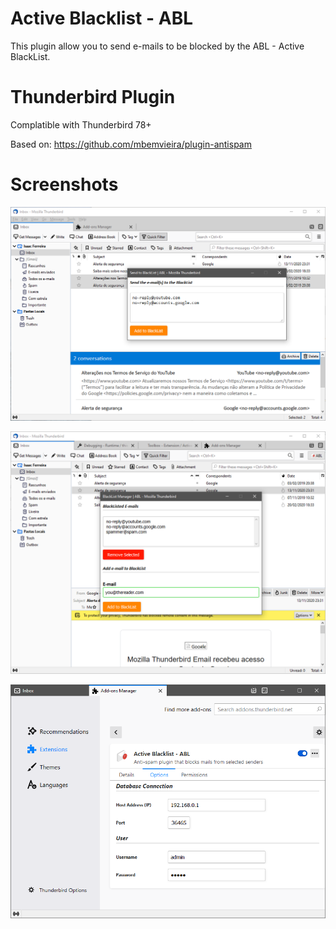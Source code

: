 # Active Blacklist - ABL

This plugin allow you to send e-mails to be blocked by the ABL - Active BlackList.


# Thunderbird Plugin
Complatible with Thunderbird 78+

Based on: https://github.com/mbemvieira/plugin-antispam

# Screenshots

![Add selected e-mail to the BlackList](screenshots/add.png)

![Manage BlackList: remove/add](screenshots/manage.png)

![Options](screenshots/options.png)